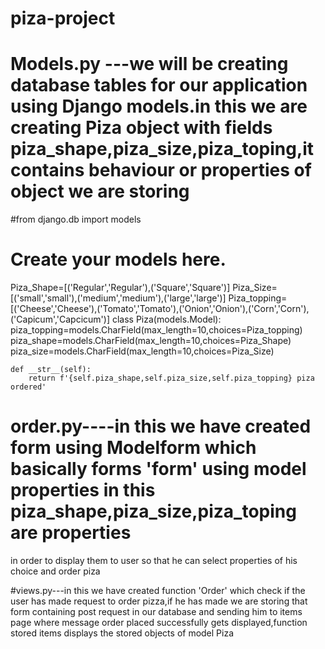 # piza-project
# Models.py ---we will be creating database tables for our application using Django models.in this we are creating Piza object with fields piza_shape,piza_size,piza_toping,it contains behaviour or properties of object we are storing
#from django.db import models

# Create your models here.
Piza_Shape=[('Regular','Regular'),('Square','Square')]
Piza_Size=[('small','small'),('medium','medium'),('large','large')]
Piza_topping=[('Cheese','Cheese'),('Tomato','Tomato'),('Onion','Onion'),('Corn','Corn'),('Capicum','Capcicum')]
class Piza(models.Model):
    piza_topping=models.CharField(max_length=10,choices=Piza_topping)
    piza_shape=models.CharField(max_length=10,choices=Piza_Shape)
    piza_size=models.CharField(max_length=10,choices=Piza_Size)


    def __str__(self):
        return f'{self.piza_shape,self.piza_size,self.piza_topping} piza ordered'
        
  # order.py----in this we have created form using Modelform which basically forms 'form' using model properties in this piza_shape,piza_size,piza_toping are properties
  in order to display them to user so that he can select properties of his choice and order piza
  
  #views.py---in this we have created function 'Order' which check if the user has made request to order pizza,if he has made we are storing that form containing post request in our database and sending him to items page where message order placed successfully gets displayed,function stored items displays the stored objects of model Piza
